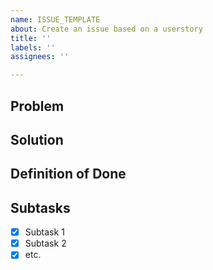 ```yaml
---
name: ISSUE_TEMPLATE
about: Create an issue based on a userstory
title: ''
labels: ''
assignees: ''

---
```


## Problem
<!--Add a description and the userstory prompt-->

## Solution

## Definition of Done

## Subtasks
- [x] Subtask 1
- [x] Subtask 2
- [x] etc.
